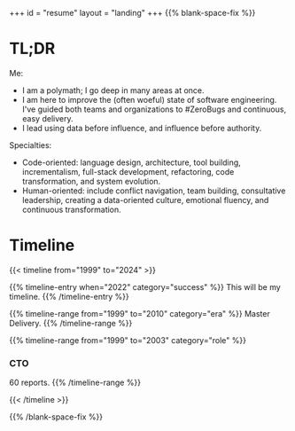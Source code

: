 +++
id = "resume"
layout = "landing"
+++
{{% blank-space-fix %}}

# TL;DR

Me:

* I am a polymath; I go deep in many areas at once.
* I am here to improve the (often woeful) state of software engineering. I've guided both teams and organizations to #ZeroBugs and continuous, easy delivery.
* I lead using data before influence, and influence before authority.

Specialties:

* Code-oriented: language design, architecture, tool building, incrementalism, full-stack development, refactoring, code transformation, and system evolution.
* Human-oriented: include conflict navigation, team building, consultative leadership, creating a data-oriented culture, emotional fluency, and continuous transformation.

# Timeline

{{< timeline from="1999" to="2024" >}}

{{% timeline-entry when="2022" category="success" %}}
This will be my timeline.
{{% /timeline-entry %}}

{{% timeline-range from="1999" to="2010" category="era" %}}
Master Delivery.
{{% /timeline-range %}}

{{% timeline-range from="1999" to="2003" category="role" %}}
### CTO

60 reports.
{{% /timeline-range %}}

{{< /timeline >}}

{{% /blank-space-fix %}}
